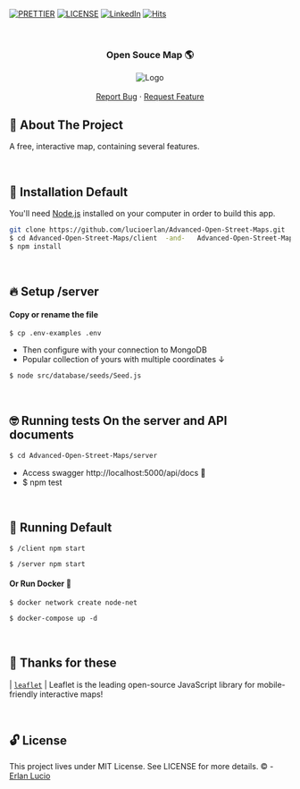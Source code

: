 <!-- PROJECT SHIELDS -->

[![PRETTIER](https://img.shields.io/badge/code_style-prettier-ff69b4.svg?style=flat-square)](https://gitter.im/jlongster/prettie)
[![LICENSE](https://img.shields.io/github/license/arshadkazmi42/awesome-github-init.svg)](https://github.com/arshadkazmi42/awesome-github-init/LICENSE)
[![LinkedIn][linkedin-shield]](https://www.linkedin.com/in/erlanlucio/)
[![Hits](https://hits.seeyoufarm.com/api/count/incr/badge.svg?url=https://github.com/lucioerlan/Advanced-Open-Street-Maps&count_bg=%23E71A18&title_bg=%23555555&icon=dependabot.svg&icon_color=%23E7E7E7&title=views&edge_flat=false)](https://hits.seeyoufarm.com)


<!-- PROJECT -->
<br />
<p align="center">
  <h3 align="center"> 

   Open Souce Map 🌎

  </h3> 
  <p align="center">
    <img src="https://user-images.githubusercontent.com/67064886/104824248-dded7a00-582e-11eb-8d25-894b2003383d.gif" alt="Logo" >
    <br />
    <br />
    <a href="https://github.com/lucioerlan/Advanced-Open-Street-Maps/issues">Report Bug</a>
    ·
    <a href="https://github.com/lucioerlan/Advanced-Open-Street-Maps/issues">Request Feature</a>
  </p>
</p>


<!-- ABOUT THE PROJECT -->
## 🤔 About The Project

A free, interactive map, containing several features.

<br>


<!-- INSTALLATION -->

## 🔨 Installation Default

You'll need [Node.js](https://nodejs.org) installed on your computer in order to build this app.

```bash
git clone https://github.com/lucioerlan/Advanced-Open-Street-Maps.git
$ cd Advanced-Open-Street-Maps/client  -and-   Advanced-Open-Street-Maps/server
$ npm install
```

<br>


<!-- SETUP -->

## 🔥 Setup  /server

#### Copy or rename the file

```
$ cp .env-examples .env 
```
* Then configure with your connection to MongoDB
* Popular collection of yours with multiple coordinates ↓
```bash 
$ node src/database/seeds/Seed.js
```

<br>


<!-- RUNNING TESTS -->

## 🤓 Running tests On the server and API documents

```bash 
$ cd Advanced-Open-Street-Maps/server
```

* Access swagger http://localhost:5000/api/docs 🥇
* $ npm test

<br>


<!-- RUNNING -->

## 🚀 Running Default

```
$ /client npm start 
```
```
$ /server npm start 
```

#### Or Run Docker 🐳
```
$ docker network create node-net
```
```
$ docker-compose up -d
```

<br>


<!-- PACKAGES -->

## 💌 Thanks for these

| [`leaflet`](https://leafletjs.com/) | Leaflet is the leading open-source JavaScript library for mobile-friendly interactive maps!<br>

<br>


<!-- LICENSE -->

## 🔓 License

This project lives under MIT License. See LICENSE for more details. © - [Erlan Lucio](https://www.linkedin.com/in/erlanlucio/)


<!-- MARKDOWN LINKS & IMAGES -->
<!-- https://www.markdownguide.org/basic-syntax/#reference-style-links -->
[contributors-shield]: https://img.shields.io/github/contributors/othneildrew/Best-README-Template.svg?style=flat-square
[contributors-url]: https://github.com/othneildrew/Best-README-Template/graphs/contributors
[forks-shield]: https://img.shields.io/github/forks/othneildrew/Best-README-Template.svg?style=flat-square
[forks-url]: https://github.com/othneildrew/Best-README-Template/network/members
[stars-shield]: https://img.shields.io/github/stars/othneildrew/Best-README-Template.svg?style=flat-square
[stars-url]: https://github.com/othneildrew/Best-README-Template/stargazers
[issues-shield]: https://img.shields.io/github/issues/othneildrew/Best-README-Template.svg?style=flat-square
[issues-url]: https://github.com/othneildrew/Best-README-Template/issues
[license-shield]: https://img.shields.io/github/license/othneildrew/Best-README-Template.svg?style=flat-square
[license-url]: https://github.com/othneildrew/Best-README-Template/blob/master/LICENSE.txt
[linkedin-shield]: https://img.shields.io/badge/-LinkedIn-black.svg?style=flat-square&logo=linkedin&colorB=555
[linkedin-url]: https://linkedin.com/in/othneildrew
[product-screenshot]: images/screenshot.png

